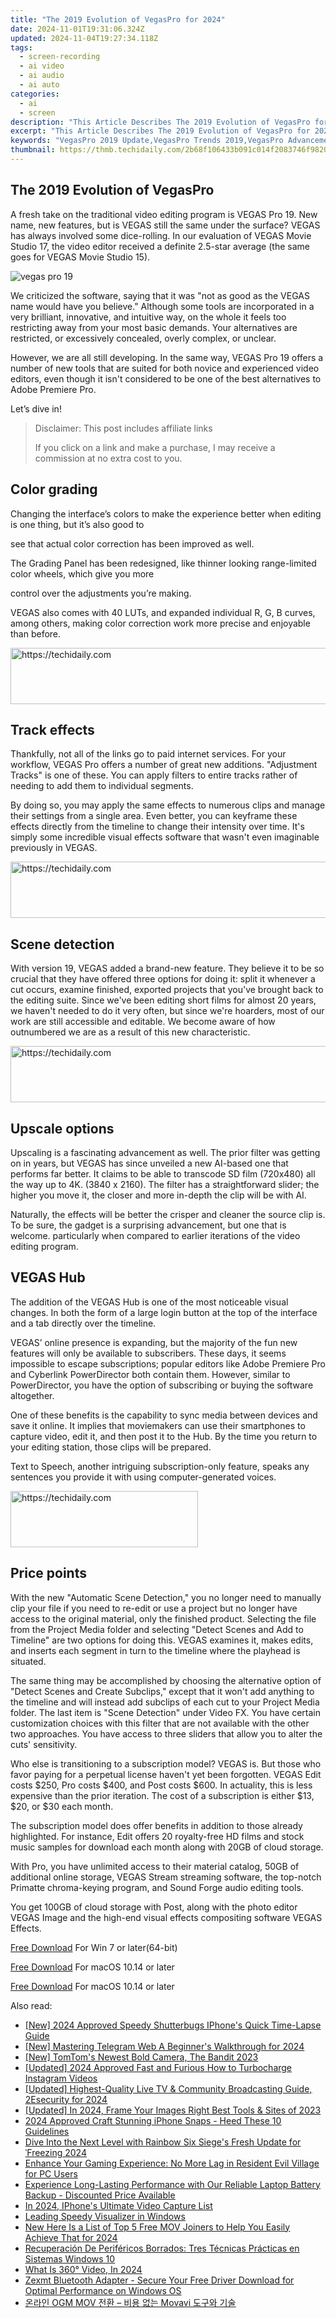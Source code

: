 ```yaml
---
title: "The 2019 Evolution of VegasPro for 2024"
date: 2024-11-01T19:31:06.324Z
updated: 2024-11-04T19:27:34.118Z
tags: 
  - screen-recording
  - ai video
  - ai audio
  - ai auto
categories: 
  - ai
  - screen
description: "This Article Describes The 2019 Evolution of VegasPro for 2024"
excerpt: "This Article Describes The 2019 Evolution of VegasPro for 2024"
keywords: "VegasPro 2019 Update,VegasPro Trends 2019,VegasPro Advancements,VegasPro Evolutions,VegasPro 2019 Features,VegasPro Changes 2019,VegasPro Modernization 2019"
thumbnail: https://thmb.techidaily.com/2b68f106433b091c014f2083746f9820ace97ab74d68e3b5f340250f5652e1ee.jpg
---
```


## The 2019 Evolution of VegasPro

A fresh take on the traditional video editing program is VEGAS Pro 19\. New name, new features, but is VEGAS still the same under the surface? VEGAS has always involved some dice-rolling. In our evaluation of VEGAS Movie Studio 17, the video editor received a definite 2.5-star average (the same goes for VEGAS Movie Studio 15).

![vegas pro 19](https://images.wondershare.com/filmora/article-images/2022/07/vegas-pro-19.jpg)

We criticized the software, saying that it was "not as good as the VEGAS name would have you believe." Although some tools are incorporated in a very brilliant, innovative, and intuitive way, on the whole it feels too restricting away from your most basic demands. Your alternatives are restricted, or excessively concealed, overly complex, or unclear.

However, we are all still developing. In the same way, VEGAS Pro 19 offers a number of new tools that are suited for both novice and experienced video editors, even though it isn't considered to be one of the best alternatives to Adobe Premiere Pro.

Let’s dive in!

>  Disclaimer: This post includes affiliate links
>
>  If you click on a link and make a purchase, I may receive a commission at no extra cost to you.
>

## Color grading

Changing the interface’s colors to make the experience better when editing is one thing, but it’s also good to

see that actual color correction has been improved as well.

The Grading Panel has been redesigned, like thinner looking range-limited color wheels, which give you more

control over the adjustments you’re making.

VEGAS also comes with 40 LUTs, and expanded individual R, G, B curves, among others, making color correction work more precise and enjoyable than before.

<!-- affiliate ads begin -->
<a href="https://unicoeye.pxf.io/c/5597632/2134229/18498" target="_top" id="2134229">
  <img src="//a.impactradius-go.com/display-ad/18498-2134229" border="0" alt="https://techidaily.com" width="728" height="90"/>
</a>
<img height="0" width="0" src="https://unicoeye.pxf.io/i/5597632/2134229/18498" style="position:absolute;visibility:hidden;" border="0" />
<!-- affiliate ads end -->

## Track effects

Thankfully, not all of the links go to paid internet services. For your workflow, VEGAS Pro offers a number of great new additions. "Adjustment Tracks" is one of these. You can apply filters to entire tracks rather of needing to add them to individual segments.

By doing so, you may apply the same effects to numerous clips and manage their settings from a single area. Even better, you can keyframe these effects directly from the timeline to change their intensity over time. It's simply some incredible visual effects software that wasn't even imaginable previously in VEGAS.

<!-- affiliate ads begin -->
<a href="https://aligracehair.sjv.io/c/5597632/2047366/19272" target="_top" id="2047366">
  <img src="//a.impactradius-go.com/display-ad/19272-2047366" border="0" alt="https://techidaily.com" width="728" height="90"/>
</a>
<img height="0" width="0" src="https://aligracehair.sjv.io/i/5597632/2047366/19272" style="position:absolute;visibility:hidden;" border="0" />
<!-- affiliate ads end -->

## Scene detection

With version 19, VEGAS added a brand-new feature. They believe it to be so crucial that they have offered three options for doing it: split it whenever a cut occurs, examine finished, exported projects that you've brought back to the editing suite. Since we've been editing short films for almost 20 years, we haven't needed to do it very often, but since we're hoarders, most of our work are still accessible and editable. We become aware of how outnumbered we are as a result of this new characteristic.

<!-- affiliate ads begin -->
<a href="https://appsumo.8odi.net/c/5597632/2043603/7443" target="_top" id="2043603">
  <img src="//a.impactradius-go.com/display-ad/7443-2043603" border="0" alt="https://techidaily.com" width="728" height="90"/>
</a>
<img height="0" width="0" src="https://appsumo.8odi.net/i/5597632/2043603/7443" style="position:absolute;visibility:hidden;" border="0" />
<!-- affiliate ads end -->

## Upscale options

Upscaling is a fascinating advancement as well. The prior filter was getting on in years, but VEGAS has since unveiled a new AI-based one that performs far better. It claims to be able to transcode SD film (720x480) all the way up to 4K. (3840 x 2160). The filter has a straightforward slider; the higher you move it, the closer and more in-depth the clip will be with AI.

Naturally, the effects will be better the crisper and cleaner the source clip is. To be sure, the gadget is a surprising advancement, but one that is welcome. particularly when compared to earlier iterations of the video editing program.

## VEGAS Hub

The addition of the VEGAS Hub is one of the most noticeable visual changes. In both the form of a large login button at the top of the interface and a tab directly over the timeline.

VEGAS’ online presence is expanding, but the majority of the fun new features will only be available to subscribers. These days, it seems impossible to escape subscriptions; popular editors like Adobe Premiere Pro and Cyberlink PowerDirector both contain them. However, similar to PowerDirector, you have the option of subscribing or buying the software altogether.

One of these benefits is the capability to sync media between devices and save it online. It implies that moviemakers can use their smartphones to capture video, edit it, and then post it to the Hub. By the time you return to your editing station, those clips will be prepared.

Text to Speech, another intriguing subscription-only feature, speaks any sentences you provide it with using computer-generated voices.

<!-- affiliate ads begin -->
<a href="https://wigfever.sjv.io/c/5597632/2005183/22899" target="_top" id="2005183">
  <img src="//a.impactradius-go.com/display-ad/22899-2005183" border="0" alt="https://techidaily.com" width="300" height="90"/>
</a>
<img height="0" width="0" src="https://wigfever.sjv.io/i/5597632/2005183/22899" style="position:absolute;visibility:hidden;" border="0" />
<!-- affiliate ads end -->

## Price points

With the new "Automatic Scene Detection," you no longer need to manually clip your file if you need to re-edit or use a project but no longer have access to the original material, only the finished product. Selecting the file from the Project Media folder and selecting "Detect Scenes and Add to Timeline" are two options for doing this. VEGAS examines it, makes edits, and inserts each segment in turn to the timeline where the playhead is situated.

The same thing may be accomplished by choosing the alternative option of "Detect Scenes and Create Subclips," except that it won't add anything to the timeline and will instead add subclips of each cut to your Project Media folder. The last item is "Scene Detection" under Video FX. You have certain customization choices with this filter that are not available with the other two approaches. You have access to three sliders that allow you to alter the cuts' sensitivity.

Who else is transitioning to a subscription model? VEGAS is. But those who favor paying for a perpetual license haven't yet been forgotten. VEGAS Edit costs $250, Pro costs $400, and Post costs $600\. In actuality, this is less expensive than the prior iteration. The cost of a subscription is either $13, $20, or $30 each month.

The subscription model does offer benefits in addition to those already highlighted. For instance, Edit offers 20 royalty-free HD films and stock music samples for download each month along with 20GB of cloud storage.

With Pro, you have unlimited access to their material catalog, 50GB of additional online storage, VEGAS Stream streaming software, the top-notch Primatte chroma-keying program, and Sound Forge audio editing tools.

You get 100GB of cloud storage with Post, along with the photo editor VEGAS Image and the high-end visual effects compositing software VEGAS Effects.

[Free Download](https://tools.techidaily.com/wondershare/filmora/download/) For Win 7 or later(64-bit)

[Free Download](https://tools.techidaily.com/wondershare/filmora/download/) For macOS 10.14 or later

[Free Download](https://tools.techidaily.com/wondershare/filmora/download/) For macOS 10.14 or later

<ins class="adsbygoogle"
     style="display:block"
     data-ad-format="autorelaxed"
     data-ad-client="ca-pub-7571918770474297"
     data-ad-slot="1223367746"></ins>

<ins class="adsbygoogle"
     style="display:block"
     data-ad-format="autorelaxed"
     data-ad-client="ca-pub-7571918770474297"
     data-ad-slot="1223367746"></ins>



<ins class="adsbygoogle"
     style="display:block"
     data-ad-client="ca-pub-7571918770474297"
     data-ad-slot="8358498916"
     data-ad-format="auto"
     data-full-width-responsive="true"></ins>


<span class="atpl-alsoreadstyle">Also read:</span>
<div><ul>
<li><a href="https://fox-blue.techidaily.com/new-2024-approved-speedy-shutterbugs-iphones-quick-time-lapse-guide/"><u>[New] 2024 Approved Speedy Shutterbugs IPhone's Quick Time-Lapse Guide</u></a></li>
<li><a href="https://fox-blue.techidaily.com/new-mastering-telegram-web-a-beginners-walkthrough-for-2024/"><u>[New] Mastering Telegram Web A Beginner's Walkthrough for 2024</u></a></li>
<li><a href="https://fox-blue.techidaily.com/new-tomtoms-newest-bold-camera-the-bandit-2023/"><u>[New] TomTom's Newest Bold Camera, The Bandit 2023</u></a></li>
<li><a href="https://instagram-clips.techidaily.com/updated-2024-approved-fast-and-furious-how-to-turbocharge-instagram-videos/"><u>[Updated] 2024 Approved Fast and Furious How to Turbocharge Instagram Videos</u></a></li>
<li><a href="https://fox-blue.techidaily.com/updated-highest-quality-live-tv-and-community-broadcasting-guide-2esecurity-for-2024/"><u>[Updated] Highest-Quality Live TV & Community Broadcasting Guide, 2Esecurity for 2024</u></a></li>
<li><a href="https://fox-blue.techidaily.com/updated-in-2024-frame-your-images-right-best-tools-and-sites-of-2023/"><u>[Updated] In 2024, Frame Your Images Right Best Tools & Sites of 2023</u></a></li>
<li><a href="https://article-knowledge.techidaily.com/2024-approved-craft-stunning-iphone-snaps-heed-these-10-guidelines/"><u>2024 Approved Craft Stunning iPhone Snaps - Heed These 10 Guidelines</u></a></li>
<li><a href="https://win-solutions.techidaily.com/dive-into-the-next-level-with-rainbow-six-sieges-fresh-update-for-freezing-2024/"><u>Dive Into the Next Level with Rainbow Six Siege's Fresh Update for ˈFreezing 2024</u></a></li>
<li><a href="https://win-answers.techidaily.com/enhance-your-gaming-experience-no-more-lag-in-resident-evil-village-for-pc-users/"><u>Enhance Your Gaming Experience: No More Lag in Resident Evil Village for PC Users</u></a></li>
<li><a href="https://hardware-help.techidaily.com/experience-long-lasting-performance-with-our-reliable-laptop-battery-backup-discounted-price-available/"><u>Experience Long-Lasting Performance with Our Reliable Laptop Battery Backup - Discounted Price Available</u></a></li>
<li><a href="https://fox-blue.techidaily.com/in-2024-iphones-ultimate-video-capture-list/"><u>In 2024, IPhone's Ultimate Video Capture List</u></a></li>
<li><a href="https://fox-blue.techidaily.com/leading-speedy-visualizer-in-windows/"><u>Leading Speedy Visualizer in Windows</u></a></li>
<li><a href="https://ai-video-tools.techidaily.com/new-here-is-a-list-of-top-5-free-mov-joiners-to-help-you-easily-achieve-that-for-2024/"><u>New Here Is a List of Top 5 Free MOV Joiners to Help You Easily Achieve That for 2024</u></a></li>
<li><a href="https://win-special.techidaily.com/recuperacion-de-perifericos-borrados-tres-tecnicas-practicas-en-sistemas-windows-10/"><u>Recuperación De Periféricos Borrados: Tres Técnicas Prácticas en Sistemas Windows 10</u></a></li>
<li><a href="https://fox-blue.techidaily.com/what-is-360-video-in-2024/"><u>What Is 360° Video, In 2024</u></a></li>
<li><a href="https://hardware-help.techidaily.com/zexmt-bluetooth-adapter-secure-your-free-driver-download-for-optimal-performance-on-windows-os/"><u>Zexmt Bluetooth Adapter - Secure Your Free Driver Download for Optimal Performance on Windows OS</u></a></li>
<li><a href="https://win-amazing.techidaily.com/ogm-mov-movavi/"><u>온라인 OGM MOV 전환 – 비용 없는 Movavi 도구와 기술</u></a></li>
</ul></div>

